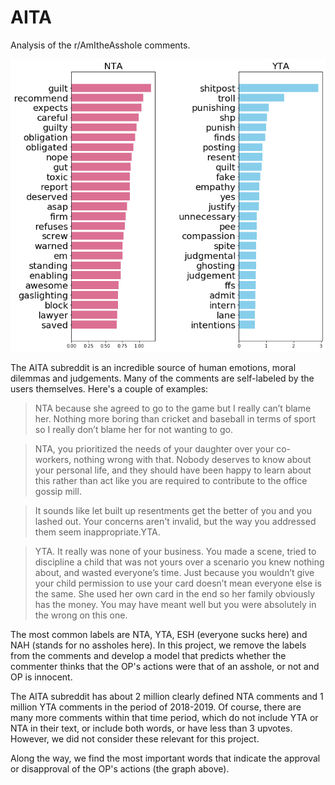 # AITA
Analysis of the r/AmItheAsshole comments.

<p class="aligncenter">
    <img src="yta_nta.png" />
</p>

The AITA subreddit is an incredible source of human emotions, moral dilemmas and judgements. Many of the comments are self-labeled by the users themselves. Here's a couple of examples:

> NTA because she agreed to go to the game but I really can’t blame her. Nothing more boring than cricket and baseball in terms of sport so I really don’t blame her for not wanting to go.

> NTA, you prioritized the needs of your daughter over your co-workers, nothing wrong with that. Nobody deserves to know about your personal life, and they should have been happy to learn about this rather than act like you are required to contribute to the office gossip mill.

> It sounds like let built up resentments get the better of you and you lashed out. Your concerns aren't invalid, but the way you addressed them seem inappropriate.YTA.

> YTA. It really was none of your business. You made a scene, tried to discipline a child that was not yours over a scenario you knew nothing about, and wasted everyone’s time. Just because you wouldn’t give your child permission to use your card doesn’t mean everyone else is the same. She used her own card in the end so her family obviously has the money. You may have meant well but you were absolutely in the wrong on this one.

The most common labels are NTA, YTA, ESH (everyone sucks here) and NAH (stands for no assholes here). In this project, we remove the labels from the comments and develop a model that predicts whether the commenter thinks that the OP's actions were that of an asshole, or not and OP is innocent.

The AITA subreddit has about 2 million clearly defined NTA comments and 1 million YTA comments in the period of 2018-2019. Of course, there are many more comments within that time period, which do not include YTA or NTA in their text, or include both words, or have less than 3 upvotes. However, we did not consider these relevant for this project.

Along the way, we find the most important words that indicate the approval or disapproval of the OP's actions (the graph above). 
